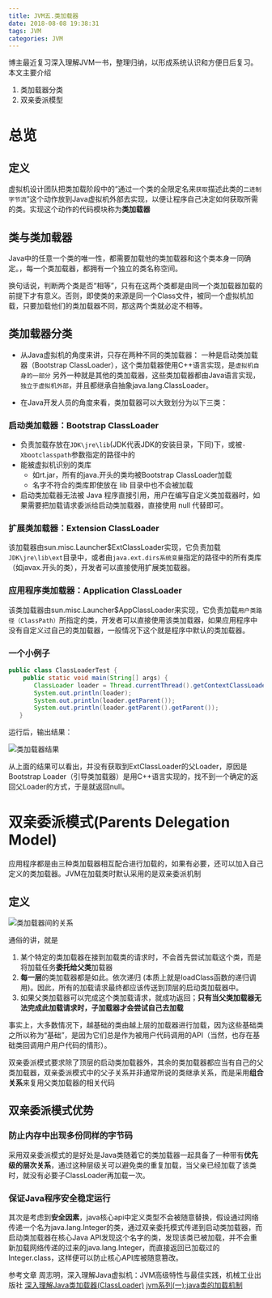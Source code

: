 ```yaml
---
title: JVM五.类加载器
date: 2018-08-08 19:38:31
tags: JVM
categories: JVM
---
```

博主最近复习深入理解JVM一书，整理归纳，以形成系统认识和方便日后复习。
本文主要介绍
1.  类加载器分类
2. 双亲委派模型

<!-- more -->

# 总览

## 定义
虚拟机设计团队把类加载阶段中的“通过一个类的全限定名来`获取`描述此类的`二进制字节流`”这个动作放到Java虚拟机外部去实现，以便让程序自己决定如何获取所需的类。实现这个动作的代码模块称为**类加载器**

## 类与类加载器
Java中的任意一个类的唯一性，都需要加载他的类加载器和这个类本身一同确定。，每一个类加载器，都拥有一个独立的类名称空间。

换句话说，判断两个类是否“相等”，只有在这两个类都是由同一个类加载器加载的前提下才有意义。否则，即使类的来源是同一个Class文件，被同一个虚拟机加载，只要加载他们的类加载器不同，那这两个类就必定不相等。 

##  类加载器分类
- 从Java虚拟机的角度来讲，只存在两种不同的类加载器：
一种是启动类加载器（Bootstrap ClassLoader），这个类加载器使用C++语言实现，是`虚拟机自身的一部分`
另外一种就是其他的类加载器，这些类加载器都由Java语言实现，`独立于虚拟机外部`，并且都继承自抽象java.lang.ClassLoader。 

- 在Java开发人员的角度来看，类加载器可以大致划分为以下三类：

### 启动类加载器：Bootstrap ClassLoader
- 负责加载存放在`JDK\jre\lib`(JDK代表JDK的安装目录，下同)下，或被`-Xbootclasspath`参数指定的路径中的
- 能被虚拟机识别的类库
  - 如rt.jar，所有的java.开头的类均被Bootstrap ClassLoader加载
  - 名字不符合的类库即使放在 lib 目录中也不会被加载
- 启动类加载器无法被 Java 程序直接引用，用户在编写自定义类加载器时，如果需要把加载请求委派给启动类加载器，直接使用 null 代替即可。

### 扩展类加载器：Extension ClassLoader
该加载器由sun.misc.Launcher$ExtClassLoader实现，它负责加载`JDK\jre\lib\ext`目录中，或者由`java.ext.dirs系统变量`指定的路径中的所有类库（如javax.开头的类），开发者可以直接使用扩展类加载器。

### 应用程序类加载器：Application ClassLoader
该类加载器由sun.misc.Launcher$AppClassLoader来实现，它负责加载`用户类路径（ClassPath）`所指定的类，开发者可以直接使用该类加载器，如果应用程序中没有自定义过自己的类加载器，一般情况下这个就是程序中默认的类加载器。

### 一个小例子

```java
public class ClassLoaderTest {
    public static void main(String[] args) {
       ClassLoader loader = Thread.currentThread().getContextClassLoader();
       System.out.println(loader);
       System.out.println(loader.getParent());
       System.out.println(loader.getParent().getParent());
   }
```

运行后，输出结果：

![类加载器结果](http://p7vxw6hv7.bkt.clouddn.com/18-8-1/86737414.jpg)

从上面的结果可以看出，并没有获取到ExtClassLoader的父Loader，原因是Bootstrap Loader（引导类加载器）是用C++语言实现的，找不到一个确定的返回父Loader的方式，于是就返回null。

# 双亲委派模式(Parents Delegation Model)
应用程序都是由三种类加载器相互配合进行加载的，如果有必要，还可以加入自己定义的类加载器。JVM在加载类时默认采用的是双亲委派机制

## 定义

![类加载器间的关系](http://p7vxw6hv7.bkt.clouddn.com/18-8-1/77928051.jpg)

通俗的讲，就是
1. 某个特定的类加载器在接到加载类的请求时，不会首先尝试加载这个类，而是将加载任务**委托给父类**加载器
2. **每一层**的类加载器都是如此。依次递归 (本质上就是loadClass函数的递归调用)。因此，所有的加载请求最终都应该传送到顶层的启动类加载器中。
3. 如果父类加载器可以完成这个类加载请求，就成功返回；**只有当父类加载器无法完成此加载请求时，子加载器才会尝试自己去加载**

事实上，大多数情况下，越基础的类由越上层的加载器进行加载，因为这些基础类之所以称为“基础”，是因为它们总是作为被用户代码调用的API（当然，也存在基础类回调用户用户代码的情形）。

双亲委派模式要求除了顶层的启动类加载器外，其余的类加载器都应当有自己的父类加载器，双亲委派模式中的父子关系并非通常所说的类继承关系，而是采用**组合关系**来复用父类加载器的相关代码

## 双亲委派模式优势

### 防止内存中出现多份同样的字节码
采用双亲委派模式的是好处是Java类随着它的类加载器一起具备了一种带有**优先级的层次关系**，通过这种层级关可以避免类的重复加载，当父亲已经加载了该类时，就没有必要子ClassLoader再加载一次。

### 保证Java程序安全稳定运行
其次是考虑到**安全因素**，java核心api中定义类型不会被随意替换，假设通过网络传递一个名为java.lang.Integer的类，通过双亲委托模式传递到启动类加载器，而启动类加载器在核心Java API发现这个名字的类，发现该类已被加载，并不会重新加载网络传递的过来的java.lang.Integer，而直接返回已加载过的Integer.class，这样便可以防止核心API库被随意篡改。

参考文章
周志明，深入理解Java虚拟机：JVM高级特性与最佳实践，机械工业出版社
[深入理解Java类加载器(ClassLoader)](https://blog.csdn.net/javazejian/article/details/73413292)
[jvm系列(一):java类的加载机制](http://www.ityouknow.com/jvm/2017/08/19/class-loading-principle.html)







